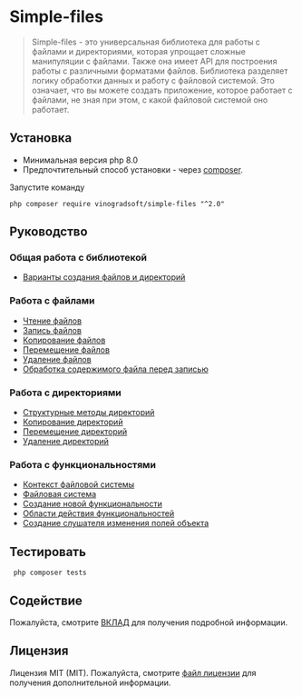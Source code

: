 # Simple-files

> Simple-files - это универсальная библиотека для работы с файлами и директориями, которая упрощает сложные манипуляции
> с файлами. Также она имеет API для построения работы с различными форматами файлов. Библиотека разделяет логику
> обработки данных и работу с файловой системой. Это означает, что вы можете создать приложение, которое работает с
> файлами, не зная при этом, с какой файловой системой оно работает.

## Установка

- Минимальная версия php 8.0
- Предпочтительный способ установки - через [composer](http://getcomposer.org/download/).

Запустите команду

```
php composer require vinogradsoft/simple-files "^2.0"
```

## Руководство

### Общая работа с библиотекой

* [Варианты создания файлов и директорий](./docs/guide-ru/options-for-creating-files-and-directories.md)

### Работа с файлами

* [Чтение файлов](./docs/guide-ru/reading-files.md)
* [Запись файлов](./docs/guide-ru/recording-files.md)
* [Копирование файлов](./docs/guide-ru/copying-files.md)
* [Перемещение файлов](./docs/guide-ru/moving-files.md)
* [Удаление файлов](./docs/guide-ru/deleting-files.md)
* [Обработка содержимого файла перед записью](./docs/guide-ru/processing-file-contents-before-writing.md)

### Работа с директориями

* [Структурные методы директорий](./docs/guide-ru/directory-structural-methods.md)
* [Копирование директорий](./docs/guide-ru/stub.md)
* [Перемещение директорий](./docs/guide-ru/stub.md)
* [Удаление директорий](./docs/guide-ru/stub.md)

### Работа с функциональностями

* [Контекст файловой системы](./docs/guide-ru/stub.md)
* [Файловая система](./docs/guide-ru/stub.md)
* [Создание новой функциональности](./docs/guide-ru/stub.md)
* [Области действия функциональностей](./docs/guide-ru/stub.md)
* [Создание слушателя изменения полей объекта](./docs/guide-ru/stub.md)

## Тестировать

```
 php composer tests 
```

## Содействие

Пожалуйста, смотрите [ВКЛАД](CONTRIBUTING.md) для получения подробной информации.

## Лицензия

Лицензия MIT (MIT). Пожалуйста, смотрите [файл лицензии](LICENSE) для получения дополнительной информации.